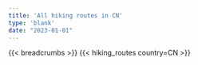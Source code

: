 ```yaml
---
title: 'All hiking routes in CN'
type: 'blank'
date: "2023-01-01"
---
```


{{< breadcrumbs >}}
{{< hiking_routes country=CN >}}
